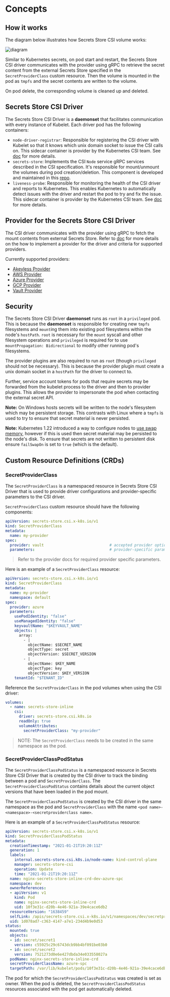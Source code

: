 # Concepts

<!-- toc -->

## How it works

The diagram below illustrates how Secrets Store CSI volume works:

![diagram](./images/diagram.png)

Similar to Kubernetes secrets, on pod start and restart, the Secrets Store CSI driver communicates with the provider using gRPC to retrieve the secret content from the external Secrets Store specified in the `SecretProviderClass` custom resource. Then the volume is mounted in the pod as `tmpfs` and the secret contents are written to the volume.

On pod delete, the corresponding volume is cleaned up and deleted.

## Secrets Store CSI Driver

The Secrets Store CSI Driver is a **daemonset** that facilitates communication with every instance of Kubelet. Each driver pod has the following containers:

- `node-driver-registrar`: Responsible for registering the CSI driver with Kubelet so that it knows which unix domain socket to issue the CSI calls on. This sidecar container is provider by the Kubernetes CSI team. See [doc](https://kubernetes-csi.github.io/docs/node-driver-registrar.html) for more details.
- `secrets-store`: Implements the CSI `Node` service gRPC services described in the CSI specification. It's responsible for mount/unmount the volumes during pod creation/deletion. This component is developed and maintained in this [repo](https://github.com/kubernetes-sigs/secrets-store-csi-driver).
- `liveness-probe`: Responsible for monitoring the health of the CSI driver and reports to Kubernetes. This enables Kubernetes to automatically detect issues with the driver and restart the pod to try and fix the issue. This sidecar container is provider by the Kubernetes CSI team. See [doc](https://kubernetes-csi.github.io/docs/livenessprobe.html) for more details.

## Provider for the Secrets Store CSI Driver

The CSI driver communicates with the provider using gRPC to fetch the mount contents from external Secrets Store. Refer to [doc](./providers.md) for more details on the how to implement a provider for the driver and criteria for supported providers.

Currently supported providers:

- [Akeyless Provider](https://github.com/akeylesslabs/akeyless-csi-provider)
- [AWS Provider](https://github.com/aws/secrets-store-csi-driver-provider-aws)
- [Azure Provider](https://azure.github.io/secrets-store-csi-driver-provider-azure/)
- [GCP Provider](https://github.com/GoogleCloudPlatform/secrets-store-csi-driver-provider-gcp)
- [Vault Provider](https://github.com/hashicorp/secrets-store-csi-driver-provider-vault)

## Security

The Secrets Store CSI Driver **daemonset** runs as `root` in a `privileged` pod. This is because the **daemonset** is
responsible for creating new `tmpfs` filesystems and `mount`ing them into existing pod filesystems within the node's
`hostPath`. `root` is necessary for the `mount` syscall and other filesystem operations and `privileged` is required for
to use `mountPropagation: Bidirectional` to modify other running pod's filesystems.

The provider plugins are also required to run as `root` (though `privileged` should not be necessary). This is because
the provider plugin must create a unix domain socket in a `hostPath` for the driver to connect to.

Further, service account tokens for pods that require secrets may be forwarded from the kubelet process to the driver
and then to provider plugins. This allows the provider to impersonate the pod when contacting the external secret API.

**Note:** On Windows hosts secrets will be written to the node's filesystem which may be persistent storage. This
contrasts with Linux where a `tmpfs` is used to try to ensure that secret material is never persisted.

**Note:** Kubernetes 1.22 introduced a way to configure nodes to
[use swap memory](https://kubernetes.io/blog/2021/08/09/run-nodes-with-swap-alpha/), however if this is used then secret
material may be persisted to the node's disk. To ensure that secrets are not written to persistent disk ensure
`failSwapOn` is set to `true` (which is the default).

## Custom Resource Definitions (CRDs)

### SecretProviderClass

The `SecretProviderClass` is a namespaced resource in Secrets Store CSI Driver that is used to provide driver configurations and provider-specific parameters to the CSI driver.

`SecretProviderClass` custom resource should have the following components:

```yaml
apiVersion: secrets-store.csi.x-k8s.io/v1
kind: SecretProviderClass
metadata:
  name: my-provider
spec:
  provider: vault                             # accepted provider options: akeyless or azure or vault or gcp
  parameters:                                 # provider-specific parameters
```

> Refer to the provider docs for required provider specific parameters.

Here is an example of a `SecretProviderClass` resource:

```yaml
apiVersion: secrets-store.csi.x-k8s.io/v1
kind: SecretProviderClass
metadata:
  name: my-provider
  namespace: default
spec:
  provider: azure
  parameters:
    usePodIdentity: "false"
    useManagedIdentity: "false"
    keyvaultName: "$KEYVAULT_NAME"
    objects: |
      array:
        - |
          objectName: $SECRET_NAME
          objectType: secret
          objectVersion: $SECRET_VERSION
        - |
          objectName: $KEY_NAME
          objectType: key
          objectVersion: $KEY_VERSION
    tenantId: "$TENANT_ID"
```

Reference the `SecretProviderClass` in the pod volumes when using the CSI driver:

```yaml
volumes:
  - name: secrets-store-inline
    csi:
      driver: secrets-store.csi.k8s.io
      readOnly: true
      volumeAttributes:
        secretProviderClass: "my-provider"
```

> NOTE: The `SecretProviderClass` needs to be created in the same namespace as the pod.

### SecretProviderClassPodStatus

The `SecretProviderClassPodStatus` is a namespaced resource in Secrets Store CSI Driver that is created by the CSI driver to track the binding between a pod and `SecretProviderClass`. The `SecretProviderClassPodStatus` contains details about the current object versions that have been loaded in the pod mount.

The `SecretProviderClassPodStatus` is created by the CSI driver in the same namespace as the pod and `SecretProviderClass` with the name `<pod name>-<namespace>-<secretproviderclass name>`.

Here is an example of a `SecretProviderClassPodStatus` resource:

```yaml
apiVersion: secrets-store.csi.x-k8s.io/v1
kind: SecretProviderClassPodStatus
metadata:
  creationTimestamp: "2021-01-21T19:20:11Z"
  generation: 1
  labels:
    internal.secrets-store.csi.k8s.io/node-name: kind-control-plane
    manager: secrets-store-csi
    operation: Update
    time: "2021-01-21T19:20:11Z"
  name: nginx-secrets-store-inline-crd-dev-azure-spc
  namespace: dev
  ownerReferences:
  - apiVersion: v1
    kind: Pod
    name: nginx-secrets-store-inline-crd
    uid: 10f3e31c-d20b-4e46-921a-39e4cace6db2
  resourceVersion: "1638459"
  selfLink: /apis/secrets-store.csi.x-k8s.io/v1/namespaces/dev/secretproviderclasspodstatuses/nginx-secrets-store-inline-crd
  uid: 1d078ad7-c363-4147-a7e1-234d4b9e0d53
status:
  mounted: true
  objects:
  - id: secret/secret1
    version: c55925c29c6743dcb9bb4bf091be03b0
  - id: secret/secret2
    version: 7521273d0e6e427dbda34e033558027a
  podName: nginx-secrets-store-inline-crd
  secretProviderClassName: azure-spc
  targetPath: /var/lib/kubelet/pods/10f3e31c-d20b-4e46-921a-39e4cace6db2/volumes/kubernetes.io~csi/secrets-store-inline/mount
```

The pod for which the `SecretProviderClassPodStatus` was created is set as owner. When the pod is deleted, the `SecretProviderClassPodStatus` resources associated with the pod get automatically deleted.
